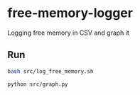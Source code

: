 # free-memory-logger
Logging free memory in CSV and graph it

## Run

```bash
bash src/log_free_memory.sh 
```

```bash
python src/graph.py 
```
